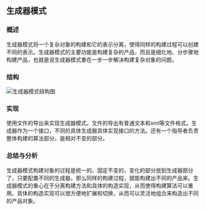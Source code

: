 ## 生成器模式

### 概述
生成器模式将一个复杂对象的构建和它的表示分离，使得同样的构建过程可以创建不同的表示。生成器模式的主要功能是构建复杂的产品，而且是细化地、分步骤地构建产品，也就是说生成器模式重在一步一步解决构建复杂对象的问题。

### 结构
![生成器模式结构图](http://7u2eqw.com1.z0.glb.clouddn.com/生成器模式结构图.png)

### 实现
使用文件的导出来实现生成器模式。文件的导出有普通文本和xml等文件格式。生成器作为一个接口，不同的具体生成器具体实现接口的方法。还有一个指导者负责整体构建的算法部分，是相对不变的部分。

### 总结与分析
生成器模式构建对象的过程是统一的、固定不变的，变化的部分放到生成器部分了，只要配置不同的生成器，那么同样的构建过程，就能构建出不同的产品来。生成器模式的重心在于分离构建方法和具体的构造实现，从而使得构建算法可以重用。具体的构造实现可以很方便地扩展和切换，从而可以灵活地组合来构造出不同的产品对象。
